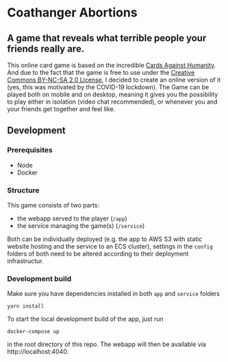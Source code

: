 # Coathanger Abortions

## A game that reveals what terrible people your friends really are.

This online card game is based on the incredible [Cards Against Humanity](https://cardsagainsthumanity.com/). And due to the fact that the game is free to use under the [Creative Commons
BY-NC-SA 2.0 License](https://creativecommons.org/licenses/by-nc-sa/2.0/), I decided to create an online version of it (yes, this was motivated by the COVID-19 lockdown). The Game can be
played both on mobile and on desktop, meaning it gives you the possibility to play either in isolation (video chat recommended), or whenever you and your friends get together and feel like.

## Development

### Prerequisites

- Node
- Docker

### Structure

This game consists of two parts:

- the webapp served to the player (`/app`)
- the service managing the game(s) (`/service`)

Both can be individually deployed (e.g. the app to AWS S3 with static website hosting and the service to an ECS cluster), settings in the `config` folders of both need to be altered according to their deployment infrastructur.

### Development build

Make sure you have dependencies installed in both `app` and `service` folders

```
yarn install
```

To start the local development build of the app, just run

```
docker-compose up
```

in the root directory of this repo. The webapp will then be available via http://localhost:4040.
